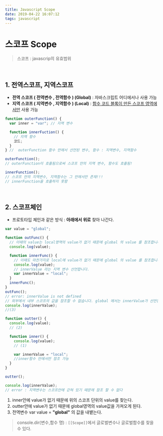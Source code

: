 ```yaml
---
title: Javascript Scope
date: 2019-04-22 16:07:12
tags: javascript
---
```


# 스코프 Scope

> 스코프 : javascrip의 유효범위

<br>

## 1. 전역스코프, 지역스코프

- **전역 스코프 ( 전역변수 , 전역함수 ) (Global)** : 자바스크립트 어디에서나 사용 가능
- **지역 스코프 ( 지역변수 , 지역함수 ) (Local)** : <u>함수 코드 블록이 만든 스코프 영역에서만</u> 사용 가능

```js
function outerFunction() {
  var inner = "var"; // 지역 변수

  function innerFuction() {
    // 지역 함수
    코드;
  }
} //  outerFunction 함수 안에서 선언된 변수, 함수 : 지역변수, 지역함수

outerFunction();
// outerFunction이 호출됨으로써 스코프 안의 지역 변수, 함수도 호출됨!

innerFunction();
// 스코프 안의 지역변수, 지역함수는 그 안에서만 존재!!!
// innerFunction을 호출하지 못함
```

<br>

## 2. 스코프체인

- 프로토타입 체인과 같은 방식 : **아래에서 위로** 찾아 나간다.

```js
var value = "global";

function outFunc() {
  // 이때의 value는 local영역의 value가 없기 때문에 global 의 value 를 참조합니다.
  console.log(value);

  function innerFunc() {
    // 이때도 마찬가지로 local에 value가 없기 때문에 global 의 value 를 참조합니다.
    console.log(value);
    // innerValue 라는 지역 변수 선언합니다.
    var innerValue = "local";
  }
  innerFunc();
}
outFunc();
// error: innerValue is not defined
// 외부에서 내부 스코프의 값을 참조할 수 없습니다. global 에서는 innerValue가 선언된 줄도 모르고 있습니다.
console.log(innerValue);
//(3)

function outter() {
  console.log(value);
  // (2)

  function inner() {
    console.log(value);
    // (1)

    var innerValue = "local";
    //inner함수 안에서만 참조 가능
  }
}

outter();

console.log(innerValue);
// error : 지역변수는 스코프안에 갇혀 있기 때문에 참조 할 수 없다
```

1. inner안에 value가 없기 때문에 위의 스코프 단위의 value를 찾는다.
2. outter안에 value가 없기 때문에 global영역의 value값을 가져오게 된다.
3. 전역변수 var value = **"global"** 의 값을 내뱉는다.
   <br>

> console.dir(변수,함수 명)
> : `[[Scope]]`에서 글로벌변수나 글로벌함수를 찾을 수 있다.
